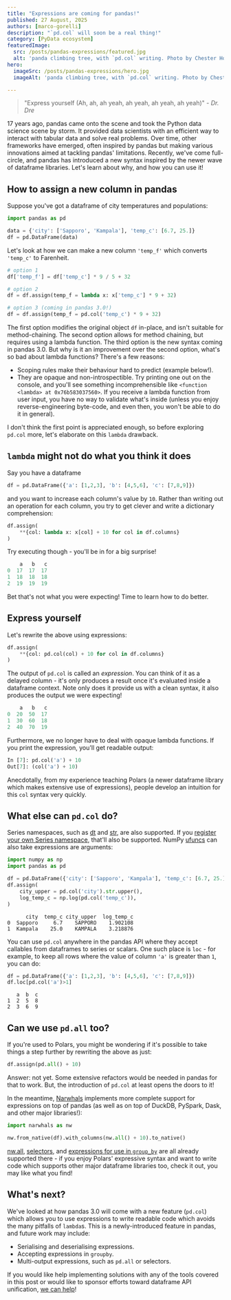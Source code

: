 ```yaml
---
title: "Expressions are coming for pandas!"
published: 27 August, 2025
authors: [marco-gorelli]
description: "`pd.col` will soon be a real thing!"
category: [PyData ecosystem]
featuredImage:
  src: /posts/pandas-expressions/featured.jpg
  alt: 'panda climbing tree, with `pd.col` writing. Photo by Chester Ho on Unsplash'
hero:
  imageSrc: /posts/pandas-expressions/hero.jpg
  imageAlt: 'panda climbing tree, with `pd.col` writing. Photo by Chester Ho on Unsplash'

---
```


> "Express yourself (Ah, ah, ah yeah, ah yeah, ah yeah, ah yeah)" - _Dr. Dre_

17 years ago, pandas came onto the scene and took the Python data science scene by storm. It provided data scientists with an efficient way to interact with tabular data and solve real problems. Over time, other frameworks have emerged, often inspired by pandas but making various innovations aimed at tackling pandas' limitations. Recently, we've come full-circle, and pandas has introduced a new syntax inspired by the newer wave of dataframe libraries. Let's learn about why, and how you can use it!

## How to assign a new column in pandas

Suppose you've got a dataframe of city temperatures and populations:

```python
import pandas as pd

data = {'city': ['Sapporo', 'Kampala'], 'temp_c': [6.7, 25.]}
df = pd.DataFrame(data)
```

Let's look at how we can make a new column `'temp_f'` which converts `'temp_c'` to Farenheit.

```python
# option 1
df['temp_f'] = df['temp_c'] * 9 / 5 + 32

# option 2
df = df.assign(temp_f = lambda x: x['temp_c'] * 9 + 32)

# option 3 (coming in pandas 3.0!)
df = df.assign(temp_f = pd.col('temp_c') * 9 + 32)
```

The first option modifies the original object `df` in-place, and isn't suitable for method-chaining. The second option allows for method chaining, but requires using a lambda function. The third option is the new syntax coming in pandas 3.0. But why is it an improvement over the second option, what's so bad about lambda functions? There's a few reasons:

- Scoping rules make their behaviour hard to predict (example below!).
- They are opaque and non-introspectible. Try printing one out on the console, and you'll see something incomprehensible like `<function <lambda> at 0x76b583037560>`. If you receive a lambda function from user input, you have no way to validate what's inside (unless you enjoy reverse-engineering byte-code, and even then, you won't be able to do it in general).

I don't think the first point is appreciated enough, so before exploring `pd.col` more, let's elaborate on this `lambda` drawback.

## `lambda` might not do what you think it does

Say you have a dataframe

```python
df = pd.DataFrame({'a': [1,2,3], 'b': [4,5,6], 'c': [7,8,9]})
```

and you want to increase each column's value by `10`. Rather than writing out an operation for each column, you try to get clever and write a dictionary comprehension:

```python
df.assign(
    **{col: lambda x: x[col] + 10 for col in df.columns}
)
```

Try executing though - you'll be in for a big surprise!

```python
    a   b   c
0  17  17  17
1  18  18  18
2  19  19  19
```

Bet that's not what you were expecting! Time to learn how to do better.

## Express yourself

Let's rewrite the above using expressions:

```python
df.assign(
    **{col: pd.col(col) + 10 for col in df.columns}
)
```

The output of `pd.col` is called an _expression_. You can think of it as a delayed column - it's only produces a result once it's evaluated inside a dataframe context. Note only does it provide us with a clean syntax, it also produces the output we were expecting!

```python
    a   b   c
0  20  50  17
1  30  60  18
2  40  70  19
```

Furthermore, we no longer have to deal with opaque lambda functions. If you print the expression, you'll get readable output:

```python
In [7]: pd.col('a') + 10
Out[7]: (col('a') + 10)
```

Anecdotally, from my experience teaching Polars (a newer dataframe library which makes extensive use of expressions), people develop an intuition for this `col` syntax very quickly.

## What else can `pd.col` do?

Series namespaces, such as [dt](https://pandas.pydata.org/pandas-docs/stable/reference/api/pandas.Series.dt.html) and [str](https://pandas.pydata.org/pandas-docs/stable/reference/api/pandas.Series.str.html), are also supported. If you [register your own Series namespace](https://pandas.pydata.org/docs/reference/api/pandas.api.extensions.register_series_accessor.html), that'll also be supported. NumPy [ufuncs](https://numpy.org/doc/stable/reference/ufuncs.html) can also take expressions are arguments:

```python
import numpy as np
import pandas as pd

df = pd.DataFrame({'city': ['Sapporo', 'Kampala'], 'temp_c': [6.7, 25.]})
df.assign(
    city_upper = pd.col('city').str.upper(),
    log_temp_c = np.log(pd.col('temp_c')),
)
```

```console
      city  temp_c city_upper  log_temp_c
0  Sapporo     6.7    SAPPORO    1.902108
1  Kampala    25.0    KAMPALA    3.218876
```

You can use `pd.col` anywhere in the pandas API where they accept callables from dataframes to series or scalars. One such place is `loc` - for example, to keep all rows where the value of column `'a'` is greater than `1`, you can do:

```python
df = pd.DataFrame({'a': [1,2,3], 'b': [4,5,6], 'c': [7,8,9]})
df.loc[pd.col('a')>1]
```

```console
   a  b  c
1  2  5  8
2  3  6  9
```

## Can we use `pd.all` too?

If you're used to Polars, you might be wondering if it's possible to take things a step further by rewriting the above as just:

```python
df.assign(pd.all() + 10)
```

Answer: not yet. Some extensive refactors would be needed in pandas for that to work. But, the introduction of `pd.col` at least opens the doors to it!

In the meantime, [Narwhals](https://github.com/narwhals-dev/narwhals) implements more complete support for expressions on top of pandas (as well as on top of DuckDB, PySpark, Dask, and other major libraries!):

```python
import narwhals as nw

nw.from_native(df).with_columns(nw.all() + 10).to_native()
```

[nw.all](https://narwhals-dev.github.io/narwhals/api-reference/narwhals/#narwhals.all), [selectors](https://narwhals-dev.github.io/narwhals/api-reference/selectors/), and [expressions for use in `group_by`](https://narwhals-dev.github.io/narwhals/api-reference/dataframe/#narwhals.dataframe.DataFrame.group_by) are all already supported there - if you enjoy Polars' expressive syntax and want to write code which supports other major dataframe libraries too, check it out, you may like what you find!

## What's next?

We've looked at how pandas 3.0 will come with a new feature (`pd.col`) which allows you to use expressions to write readable code which avoids the many pitfalls of `lambda`s. This is a newly-introduced feature in pandas, and future work may include:

- Serialising and deserialising expressions.
- Accepting expressions in `groupby`.
- Multi-output expressions, such as `pd.all` or selectors.

If you would like help implementing solutions with any of the tools covered in this post or would like to sponsor efforts toward dataframe API unification, [we can help](https://quansight.com/about-us/#bookacallform)!

